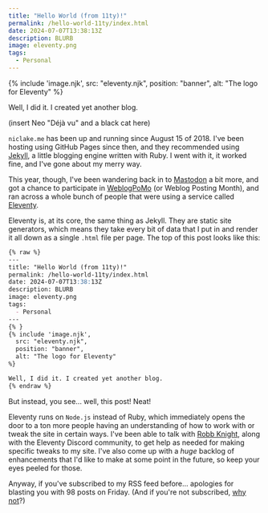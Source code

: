 ```yaml
---
title: "Hello World (from 11ty)!"
permalink: /hello-world-11ty/index.html
date: 2024-07-07T13:38:13Z
description: BLURB
image: eleventy.png
tags: 
  - Personal
---
```


{% include 'image.njk',
  src: "eleventy.njk",
  position: "banner",
  alt: "The logo for Eleventy"
%}

Well, I did it. I created yet another blog.

(insert Neo "Déjà vu" and a black cat here)

`niclake.me` has been up and running since August 15 of 2018. I've been hosting using GitHub Pages since then, and they recommended using [Jekyll](http://jekyllrb.com), a little blogging engine written with Ruby. I went with it, it worked fine, and I've gone about my merry way.

This year, though, I've been wandering back in to [Mastodon]({{site.config.mastodonUrl}}) a bit more, and got a chance to participate in [WeblogPoMo](/blog/tags#weblogpomo-2024) (or Weblog Posting Month), and ran across a whole bunch of people that were using a service called [Eleventy](https://www.11ty.dev).

Eleventy is, at its core, the same thing as Jekyll. They are static site generators, which means they take every bit of data that I put in and render it all down as a single `.html` file per page. The top of this post looks like this:

```md
{% raw %}
---
title: "Hello World (from 11ty)!"
permalink: /hello-world-11ty/index.html
date: 2024-07-07T13:38:13Z
description: BLURB
image: eleventy.png
tags: 
  - Personal
---
{% }
{% include 'image.njk',
  src: "eleventy.njk",
  position: "banner",
  alt: "The logo for Eleventy"
%}

Well, I did it. I created yet another blog.
{% endraw %}
```

But instead, you see... well, this post! Neat!

Eleventy runs on `Node.js` instead of Ruby, which immediately opens the door to a ton more people having an understanding of how to work with or tweak the site in certain ways. I've been able to talk with [Robb Knight](http://rknight.me), along with the Eleventy Discord community, to get help as needed for making specific tweaks to my site. I've also come up with a *huge* backlog of enhancements that I'd like to make at some point in the future, so keep your eyes peeled for those.

Anyway, if you've subscribed to my RSS feed before... apologies for blasting you with 98 posts on Friday. (And if you're not subscribed, [why not](/feed.xml)?)
